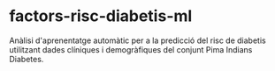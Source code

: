 # factors-risc-diabetis-ml
Anàlisi d'aprenentatge automàtic per a la predicció del risc de diabetis utilitzant dades clíniques i demogràfiques del conjunt Pima Indians Diabetes.
